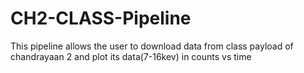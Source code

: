 # CH2-CLASS-Pipeline
This pipeline allows the user to download data from class payload of chandrayaan 2 and plot its data(7-16kev) in counts vs time
